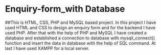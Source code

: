 # Enquiry-form_with Database
##This is HTML, CSS, PHP and MySQL based project. In this project I have used HTML and CSS to design an enquiry form and for the backend I have used PHP. After that with the help of PHP and MySQL  I have created a database  and established a connection to database with mysqli_connect() function and insert the data in database with the help of SQL command. At last I have used  XAMPP  for a local server.

